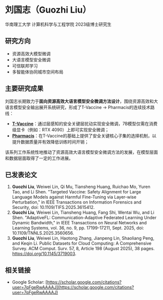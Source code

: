 # 刘国志（Guozhi Liu）

华南理工大学 计算机科学与工程学院 2023级博士研究生 

## 研究方向

- 资源高效大模型微调
- 大语言模型安全微调
- 可信联邦学习
- 多智能体协同城市空间布局

## 主要研究成果

刘国志长期致力于**面向资源高效大语言模型安全微调方法设计**，围绕资源高效和大语言模型安全输出展开系统研究，形成了T-Vaccine → Pharmacis的连续技术路线：

- **[T-Vaccine](https://github.com/Lslland/T-Vaccine.git)**：通过层感知的安全关键层扰动实现安全微调，7B模型仅需在消费级显卡（例如：RTX 4090）上即可实现安全微调；
- **[Pharmacis](https://github.com/Lslland/Pharmacist.git)**：在T-Vaccine的基础上提供了安全关键核心子集的选择机制，以提升数据质量并有效降低训练时间开销；

该系列工作系统性地推动了资源高效大语言模型安全微调方法的发展，在模型层面和数据层面取得了一定的工作进展。

## 已发表论文

1. **Guozhi Liu**, Weiwei Lin, Qi Mu, Tiansheng Huang, Ruichao Mo, Yuren Tao, and Li Shen. "Targeted Vaccine: Safety Alignment for Large Language Models against Harmful Fine-Tuning via Layer-wise Perturbation," in IEEE Transactions on Information Forensics and Security, doi: 10.1109/TIFS.2025.3615412.
2. **Guozhi Liu**, Weiwei Lin, Tiansheng Huang, Fang Shi, Wentai Wu, and Li Shen. "AdaptiveFL: Communication-Adaptive Federated Learning Under Dynamic Bandwidth," in IEEE Transactions on Neural Networks and Learning Systems, vol. 36, no. 9, pp. 17199-17211, Sept. 2025, doi: 10.1109/TNNLS.2025.3560656.
3. **Guozhi Liu**, Weiwei Lin, Haotong Zhang, Jianpeng Lin, Shaoliang Peng, and Keqin Li. Public Datasets for Cloud Computing: A Comprehensive Survey. ACM Comput. Surv. 57, 8, Article 198 (August 2025), 38 pages. https://doi.org/10.1145/3719003.


## 相关链接

- Google Scholar: [https://scholar.google.com/citations?user=7qFgeRwAAAAJ](https://scholar.google.com/citations?user=7qFgeRwAAAAJ)
